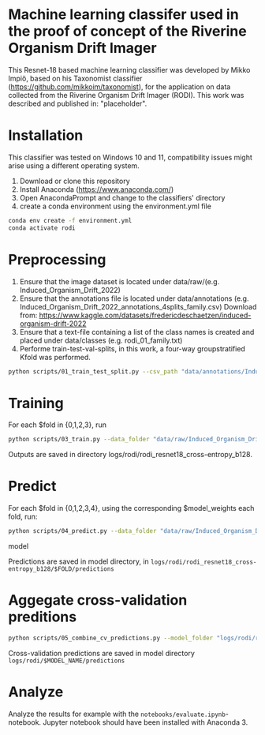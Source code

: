 # Machine learning classifer used in the proof of concept of the Riverine Organism Drift Imager
This Resnet-18 based machine learning classifier was developed by Mikko Impiö, based on his Taxonomist classifier (https://github.com/mikkoim/taxonomist), for the application on data collected from the Riverine Organism Drift Imager (RODI). This work was described and published in: "placeholder".

# Installation

This classifier was tested on Windows 10 and 11, compatibility issues might arise using a different operating system.

1. Download or clone this repository
2. Install Anaconda (https://www.anaconda.com/) 
3. Open AnacondaPrompt and change to the classifiers' directory 
4. create a conda environment using the environment.yml file

```bash
conda env create -f environment.yml
conda activate rodi
```

# Preprocessing
1. Ensure that the image dataset is located under data/raw/(e.g. Induced_Organism_Drift_2022)
2. Ensure that the annotations file is located under data/annotations (e.g. Induced_Organism_Drift_2022_annotations_4splits_family.csv)
   Download from: https://www.kaggle.com/datasets/fredericdeschaetzen/induced-organism-drift-2022
3. Ensure that a text-file containing a list of the class names is created and placed under data/classes (e.g. rodi_01_family.txt)
4. Performe train-test-val-splits, in this work, a four-way groupstratified Kfold was performed.

```bash
python scripts/01_train_test_split.py --csv_path "data/annotations/Induced_Organism_Drift_2022_annotations.csv" --target_col "family" --group_col "ind_id" --n_splits 4 --out_folder "data/splits"
```

# Training

For each $fold in {0,1,2,3}, run

```bash
python scripts/03_train.py --data_folder "data/raw/Induced_Organism_Drift_2022/" --dataset_name "rodi" --csv_path "data/splits/Induced_Organism_Drift_2022_annotations_4splits_family.csv" --label "family" --fold $fold --n_classes 7 --class_map "data/classes/rodi_01_family.txt" --imsize 224 --batch_size 128 --aug "aug-02" --load_to_memory "False" --model "resnet18" --opt "adamw" --max_epochs 200 --min_epochs 5 --early_stopping "True" --early_stopping_patience 10 --criterion "cross-entropy" --lr 0.0001 --auto_lr "True" --log_dir "rodi" --out_folder "logs" --out_prefix "rodi" --deterministic "True"
```

Outputs are saved in directory logs/rodi/rodi_resnet18_cross-entropy_b128.

# Predict

For each $fold in {0,1,2,3,4}, using the corresponding $model_weights each fold, run:
```bash
python scripts/04_predict.py --data_folder "data/raw/Induced_Organism_Drift_2022/" --dataset_name "rodi" --csv_path "data/splits/Induced_Organism_Drift_2022_annotations_4splits_family.csv" --label "family" --fold $fold --n_classes 7 --class_map "data/classes/rodi_01_family.txt" --imsize 224 --batch_size 128 --aug "aug-02" --load_to_memory "False" --out_folder "results" --tta "False" --out_prefix "results" --model_weights $model_weights
```
model 

Predictions are saved in model directory, in ```logs/rodi/rodi_resnet18_cross-entropy_b128/$FOLD/predictions```

# Aggegate cross-validation preditions

```bash
python scripts/05_combine_cv_predictions.py --model_folder "logs/rodi/rodi_resnet18_cross-entropy_b128" --tag "aug-02" --reference_csv "data/splits/Induced_Organism_Drift_2022_annotations_4splits_family.csv" --n_splits 4
```

Cross-validation predictions are saved in model directory ```logs/rodi/$MODEL_NAME/predictions```

# Analyze
Analyze the results for example with the ```notebooks/evaluate.ipynb```-notebook. Jupyter notebook should have been installed with Anaconda 3. 





